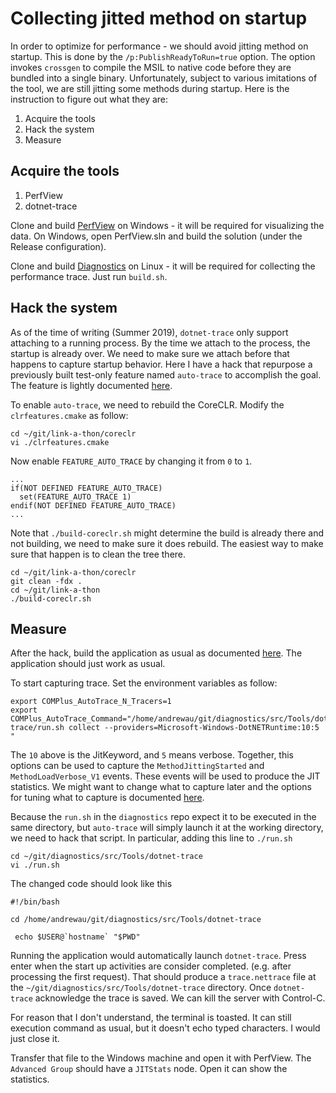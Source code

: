 # Collecting jitted method on startup

In order to optimize for performance - we should avoid jitting method on startup. This is done by the `/p:PublishReadyToRun=true` option. The option invokes `crossgen` to compile the MSIL to native code before they are bundled into a single binary. Unfortunately, subject to various imitations of the tool, we are still jitting some methods during startup. Here is the instruction to figure out what they are:

1. Acquire the tools
2. Hack the system
3. Measure

## Acquire the tools
1. PerfView
2. dotnet-trace

Clone and build [PerfView](https://github.com/Microsoft/perfview) on Windows - it will be required for visualizing the data. On Windows, open PerfView.sln and build the solution (under the Release configuration). 

Clone and build [Diagnostics](https://github.com/dotnet/diagnostics) on Linux - it will be required for collecting the performance trace. Just run `build.sh`.

## Hack the system

As of the time of writing (Summer 2019), `dotnet-trace` only support attaching to a running process. By the time we attach to the process, the startup is already over. We need to make sure we attach before that happens to capture startup behavior. Here I have a hack that repurpose a previously built test-only feature named `auto-trace` to accomplish the goal. The feature is lightly documented [here](https://github.com/dotnet/coreclr/blob/master/Documentation/workflow/AutomatedStressTestingForDiagnosticServer.md).

To enable `auto-trace`, we need to rebuild the CoreCLR. Modify the `clrfeatures.cmake` as follow:

```
cd ~/git/link-a-thon/coreclr
vi ./clrfeatures.cmake
```

Now enable `FEATURE_AUTO_TRACE` by changing it from `0` to `1`.

```
...
if(NOT DEFINED FEATURE_AUTO_TRACE)
  set(FEATURE_AUTO_TRACE 1)
endif(NOT DEFINED FEATURE_AUTO_TRACE)
...
```

Note that `./build-coreclr.sh` might determine the build is already there and not building, we need to make sure it does rebuild. The easiest way to make sure that happen is to clean the tree there.

```
cd ~/git/link-a-thon/coreclr
git clean -fdx . 
cd ~/git/link-a-thon
./build-coreclr.sh
```

## Measure

After the hack, build the application as usual as documented [here](https://github.com/rynowak/link-a-thon/blob/master/docs/build-and-run.md). The application should just work as usual.

To start capturing trace. Set the environment variables as follow:

```
export COMPlus_AutoTrace_N_Tracers=1
export COMPlus_AutoTrace_Command="/home/andrewau/git/diagnostics/src/Tools/dotnet-trace/run.sh collect --providers=Microsoft-Windows-DotNETRuntime:10:5 "
```

The `10` above is the JitKeyword, and `5` means verbose. Together, this options can be used to capture the `MethodJittingStarted` and `MethodLoadVerbose_V1` events. These events will be used to produce the JIT statistics. We might want to change what to capture later and the options for tuning what to capture is documented [here](https://docs.microsoft.com/en-us/dotnet/framework/performance/method-etw-events).

Because the `run.sh` in the `diagnostics` repo expect it to be executed in the same directory, but `auto-trace` will simply launch it at the working directory, we need to hack that script. In particular, adding this line to `./run.sh`

```
cd ~/git/diagnostics/src/Tools/dotnet-trace
vi ./run.sh
```

The changed code should look like this
```
#!/bin/bash
 
cd /home/andrewau/git/diagnostics/src/Tools/dotnet-trace

 echo $USER@`hostname` "$PWD"
```

Running the application would automatically launch `dotnet-trace`. Press enter when the start up activities are consider completed. (e.g. after processing the first request). That should produce a `trace.nettrace` file at the `~/git/diagnostics/src/Tools/dotnet-trace` directory. Once `dotnet-trace` acknowledge the trace is saved. We can kill the server with Control-C.

For reason that I don't understand, the terminal is toasted. It can still execution command as usual, but it doesn't echo typed characters. I would just close it.

Transfer that file to the Windows machine and open it with PerfView. The `Advanced Group` should have a `JITStats` node. Open it can show the statistics.